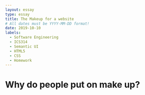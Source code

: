 ```yaml
---
layout: essay
type: essay
title: The Makeup for a website
# All dates must be YYYY-MM-DD format!
date: 2019-10-10
labels:
  - Software Engineering
  - ICS314
  - Semantic UI
  - HTML5
  - CSS
  - Homework
---
```


<h1> Why do people put on make up?</h1>
